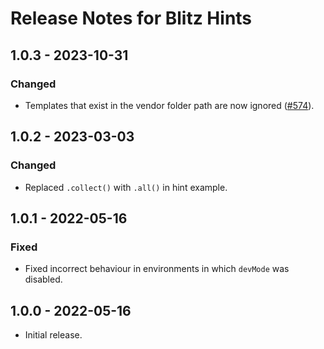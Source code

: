 # Release Notes for Blitz Hints

## 1.0.3 - 2023-10-31

### Changed

- Templates that exist in the vendor folder path are now ignored ([#574](https://github.com/putyourlightson/craft-blitz/issues/574)).

## 1.0.2 - 2023-03-03

### Changed

- Replaced `.collect()` with `.all()` in hint example.

## 1.0.1 - 2022-05-16

### Fixed

- Fixed incorrect behaviour in environments in which `devMode` was disabled.

## 1.0.0 - 2022-05-16

- Initial release.
